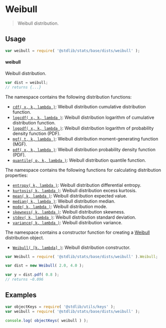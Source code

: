 <!--

@license Apache-2.0

Copyright (c) 2018 The Stdlib Authors.

Licensed under the Apache License, Version 2.0 (the "License");
you may not use this file except in compliance with the License.
You may obtain a copy of the License at

   http://www.apache.org/licenses/LICENSE-2.0

Unless required by applicable law or agreed to in writing, software
distributed under the License is distributed on an "AS IS" BASIS,
WITHOUT WARRANTIES OR CONDITIONS OF ANY KIND, either express or implied.
See the License for the specific language governing permissions and
limitations under the License.

-->

# Weibull

> Weibull distribution.

<section class="usage">

## Usage

```javascript
var weibull = require( '@stdlib/stats/base/dists/weibull' );
```

#### weibull

Weibull distribution.

```javascript
var dist = weibull;
// returns {...}
```

The namespace contains the following distribution functions:

<!-- <toc pattern="*+(cdf|pdf|mgf|quantile)*"> -->

<div class="namespace-toc">

-   <span class="signature">[`cdf( x, k, lambda )`][@stdlib/stats/base/dists/weibull/cdf]</span><span class="delimiter">: </span><span class="description">Weibull distribution cumulative distribution function.</span>
-   <span class="signature">[`logcdf( x, k, lambda )`][@stdlib/stats/base/dists/weibull/logcdf]</span><span class="delimiter">: </span><span class="description">Weibull distribution logarithm of cumulative distribution function.</span>
-   <span class="signature">[`logpdf( x, k, lambda )`][@stdlib/stats/base/dists/weibull/logpdf]</span><span class="delimiter">: </span><span class="description">Weibull distribution logarithm of probability density function (PDF).</span>
-   <span class="signature">[`mgf( t, k, lambda )`][@stdlib/stats/base/dists/weibull/mgf]</span><span class="delimiter">: </span><span class="description">Weibull distribution moment-generating function (MGF).</span>
-   <span class="signature">[`pdf( x, k, lambda )`][@stdlib/stats/base/dists/weibull/pdf]</span><span class="delimiter">: </span><span class="description">Weibull distribution probability density function (PDF).</span>
-   <span class="signature">[`quantile( p, k, lambda )`][@stdlib/stats/base/dists/weibull/quantile]</span><span class="delimiter">: </span><span class="description">Weibull distribution quantile function.</span>

</div>

<!-- </toc> -->

The namespace contains the following functions for calculating distribution properties:

<!-- <toc pattern="*+(entropy|kurtosis|mean|median|mode|skewness|stdev|variance)*"> -->

<div class="namespace-toc">

-   <span class="signature">[`entropy( k, lambda )`][@stdlib/stats/base/dists/weibull/entropy]</span><span class="delimiter">: </span><span class="description">Weibull distribution differential entropy.</span>
-   <span class="signature">[`kurtosis( k, lambda )`][@stdlib/stats/base/dists/weibull/kurtosis]</span><span class="delimiter">: </span><span class="description">Weibull distribution excess kurtosis.</span>
-   <span class="signature">[`mean( k, lambda )`][@stdlib/stats/base/dists/weibull/mean]</span><span class="delimiter">: </span><span class="description">Weibull distribution expected value.</span>
-   <span class="signature">[`median( k, lambda )`][@stdlib/stats/base/dists/weibull/median]</span><span class="delimiter">: </span><span class="description">Weibull distribution median.</span>
-   <span class="signature">[`mode( k, lambda )`][@stdlib/stats/base/dists/weibull/mode]</span><span class="delimiter">: </span><span class="description">Weibull distribution mode.</span>
-   <span class="signature">[`skewness( k, lambda )`][@stdlib/stats/base/dists/weibull/skewness]</span><span class="delimiter">: </span><span class="description">Weibull distribution skewness.</span>
-   <span class="signature">[`stdev( k, lambda )`][@stdlib/stats/base/dists/weibull/stdev]</span><span class="delimiter">: </span><span class="description">Weibull distribution standard deviation.</span>
-   <span class="signature">[`variance( k, lambda )`][@stdlib/stats/base/dists/weibull/variance]</span><span class="delimiter">: </span><span class="description">Weibull distribution variance.</span>

</div>

<!-- </toc> -->

The namespace contains a constructor function for creating a [Weibull][weibull-distribution] distribution object.

<!-- <toc pattern="*ctor*"> -->

<div class="namespace-toc">

-   <span class="signature">[`Weibull( [k, lambda] )`][@stdlib/stats/base/dists/weibull/ctor]</span><span class="delimiter">: </span><span class="description">Weibull distribution constructor.</span>

</div>

<!-- </toc> -->

```javascript
var Weibull = require( '@stdlib/stats/base/dists/weibull' ).Weibull;

var dist = new Weibull( 2.0, 4.0 );

var y = dist.pdf( 0.8 );
// returns ~0.096
```

</section>

<!-- /.usage -->

<section class="examples">

## Examples

<!-- TODO: better examples -->

<!-- eslint no-undef: "error" -->

```javascript
var objectKeys = require( '@stdlib/utils/keys' );
var weibull = require( '@stdlib/stats/base/dists/weibull' );

console.log( objectKeys( weibull ) );
```

</section>

<!-- /.examples -->

<section class="links">

[weibull-distribution]: https://en.wikipedia.org/wiki/Weibull_distribution

<!-- <toc-links> -->

[@stdlib/stats/base/dists/weibull/ctor]: https://www.npmjs.com/package/@stdlib/stats/tree/main/base/dists/weibull/ctor

[@stdlib/stats/base/dists/weibull/entropy]: https://www.npmjs.com/package/@stdlib/stats/tree/main/base/dists/weibull/entropy

[@stdlib/stats/base/dists/weibull/kurtosis]: https://www.npmjs.com/package/@stdlib/stats/tree/main/base/dists/weibull/kurtosis

[@stdlib/stats/base/dists/weibull/mean]: https://www.npmjs.com/package/@stdlib/stats/tree/main/base/dists/weibull/mean

[@stdlib/stats/base/dists/weibull/median]: https://www.npmjs.com/package/@stdlib/stats/tree/main/base/dists/weibull/median

[@stdlib/stats/base/dists/weibull/mode]: https://www.npmjs.com/package/@stdlib/stats/tree/main/base/dists/weibull/mode

[@stdlib/stats/base/dists/weibull/skewness]: https://www.npmjs.com/package/@stdlib/stats/tree/main/base/dists/weibull/skewness

[@stdlib/stats/base/dists/weibull/stdev]: https://www.npmjs.com/package/@stdlib/stats/tree/main/base/dists/weibull/stdev

[@stdlib/stats/base/dists/weibull/variance]: https://www.npmjs.com/package/@stdlib/stats/tree/main/base/dists/weibull/variance

[@stdlib/stats/base/dists/weibull/cdf]: https://www.npmjs.com/package/@stdlib/stats/tree/main/base/dists/weibull/cdf

[@stdlib/stats/base/dists/weibull/logcdf]: https://www.npmjs.com/package/@stdlib/stats/tree/main/base/dists/weibull/logcdf

[@stdlib/stats/base/dists/weibull/logpdf]: https://www.npmjs.com/package/@stdlib/stats/tree/main/base/dists/weibull/logpdf

[@stdlib/stats/base/dists/weibull/mgf]: https://www.npmjs.com/package/@stdlib/stats/tree/main/base/dists/weibull/mgf

[@stdlib/stats/base/dists/weibull/pdf]: https://www.npmjs.com/package/@stdlib/stats/tree/main/base/dists/weibull/pdf

[@stdlib/stats/base/dists/weibull/quantile]: https://www.npmjs.com/package/@stdlib/stats/tree/main/base/dists/weibull/quantile

<!-- </toc-links> -->

</section>

<!-- /.links -->
